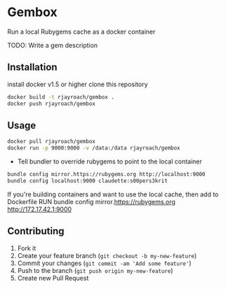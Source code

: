 # Gembox

Run a local Rubygems cache as a docker container


TODO: Write a gem description

## Installation

install docker v1.5 or higher
clone this repository

```bash
docker build -t rjayroach/gembox .
docker push rjayroach/gembox
```

## Usage

```bash
docker pull rjayroach/gembox
docker run -p 9000:9000 -v /data:/data rjayroach/gembox
```

- Tell bundler to override rubygems to point to the local container

```bash
bundle config mirror.https://rubygems.org http://localhost:9000
bundle config localhost:9000 claudette:s00pers3krit
```

If you're building containers and want to use the local cache, then add to Dockerfile
RUN bundle config mirror.https://rubygems.org http://172.17.42.1:9000

## Contributing

1. Fork it
2. Create your feature branch (`git checkout -b my-new-feature`)
3. Commit your changes (`git commit -am 'Add some feature'`)
4. Push to the branch (`git push origin my-new-feature`)
5. Create new Pull Request
